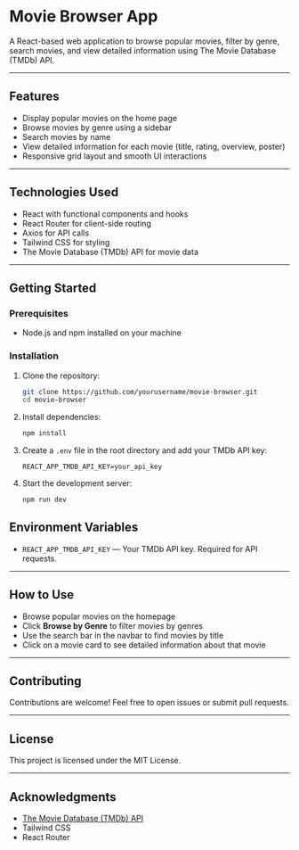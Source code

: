 # Movie Browser App

A React-based web application to browse popular movies, filter by genre, search movies, and view detailed information using The Movie Database (TMDb) API.

---

## Features

- Display popular movies on the home page
- Browse movies by genre using a sidebar
- Search movies by name
- View detailed information for each movie (title, rating, overview, poster)
- Responsive grid layout and smooth UI interactions

---


## Technologies Used

- React with functional components and hooks
- React Router for client-side routing
- Axios for API calls
- Tailwind CSS for styling
- The Movie Database (TMDb) API for movie data

---

## Getting Started

### Prerequisites

- Node.js and npm installed on your machine

### Installation

1. Clone the repository:

   ```bash
   git clone https://github.com/yourusername/movie-browser.git
   cd movie-browser
   ```

2. Install dependencies:

   ```bash
   npm install
   ```

3. Create a `.env` file in the root directory and add your TMDb API key:

   ```env
   REACT_APP_TMDB_API_KEY=your_api_key
   ```

4. Start the development server:

   ```bash
   npm run dev
   ```


## Environment Variables

- `REACT_APP_TMDB_API_KEY` — Your TMDb API key. Required for API requests.

---

## How to Use

- Browse popular movies on the homepage
- Click **Browse by Genre** to filter movies by genres
- Use the search bar in the navbar to find movies by title
- Click on a movie card to see detailed information about that movie

---

## Contributing

Contributions are welcome! Feel free to open issues or submit pull requests.

---

## License

This project is licensed under the MIT License.

---

## Acknowledgments

- [The Movie Database (TMDb) API](https://www.themoviedb.org/documentation/api)
- Tailwind CSS
- React Router

